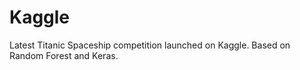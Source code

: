 # Kaggle
Latest Titanic Spaceship competition launched on Kaggle.
Based on Random Forest and Keras.
